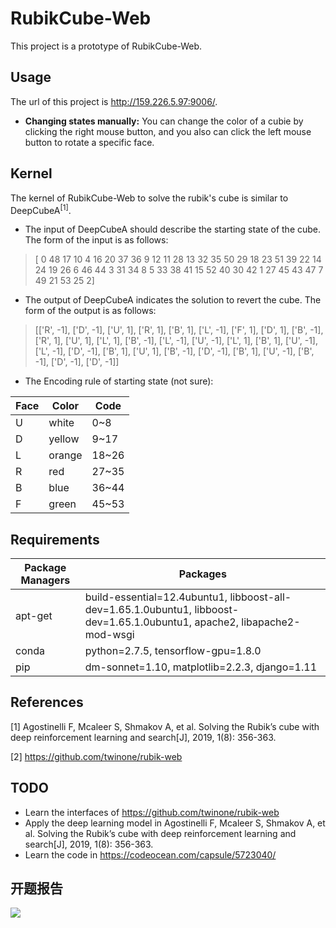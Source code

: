 # RubikCube-Web
This project is a prototype of RubikCube-Web.

## Usage
The url of this project is http://159.226.5.97:9006/.

- **Changing states manually:**
You can change the color of a cubie by clicking the right mouse button, and you also can click the left mouse button to rotate a specific face.

## Kernel
The kernel of RubikCube-Web to solve the rubik's cube is similar to DeepCubeA<sup>[1]</sup>.

- The input of DeepCubeA should describe the starting state of the cube. The form of the input is as follows:

>[ 0 48 17 10  4 16 20 37 36  9 12 11 28 13 32 35 50 29 18 23 51 39 22 14
 24 19 26  6 46 44  3 31 34  8  5 33 38 41 15 52 40 30 42  1 27 45 43 47
  7 49 21 53 25  2]

- The output of DeepCubeA indicates the solution to revert the cube. The form of the output is as follows:

>[['R', -1], ['D', -1], ['U', 1], ['R', 1], ['B', 1], ['L', -1], ['F', 1], ['D', 1], ['B', -1], ['R', 1], ['U', 1], ['L', 1], ['B', -1], ['L', -1], ['U', -1], ['L', 1], ['B', 1], ['U', -1], ['L', -1], ['D', -1], ['B', 1], ['U', 1], ['B', -1], ['D', -1], ['B', 1], ['U', -1], ['B', -1], ['D', -1], ['D', -1]]

- The Encoding rule of starting state (not sure):

|Face|Color|Code|
|---|---|---
|U|white|0~8
|D|yellow|9~17
|L|orange|18~26
|R|red|27~35
|B|blue|36~44
|F|green|45~53



## Requirements
|Package Managers|Packages|
|---|---
|apt-get|build-essential=12.4ubuntu1, libboost-all-dev=1.65.1.0ubuntu1, libboost-dev=1.65.1.0ubuntu1, apache2, libapache2-mod-wsgi
|conda|python=2.7.5, tensorflow-gpu=1.8.0
|pip|dm-sonnet=1.10, matplotlib=2.2.3, django=1.11

## References
[1] Agostinelli F, Mcaleer S, Shmakov A, et al. Solving the Rubik’s cube with deep reinforcement learning and search[J], 2019, 1(8): 356-363.

[2] https://github.com/twinone/rubik-web


## TODO
- Learn the interfaces of https://github.com/twinone/rubik-web
- Apply the deep learning model in Agostinelli F, Mcaleer S, Shmakov A, et al. Solving the Rubik’s cube with deep reinforcement learning and search[J], 2019, 1(8): 356-363.
- Learn the code in https://codeocean.com/capsule/5723040/

## 开题报告

![](https://image-bed-1253366698.cos.ap-guangzhou.myqcloud.com/mess/contents.png)

